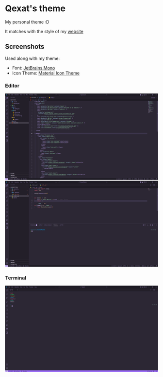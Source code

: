 # Qexat's theme

My personal theme :D

It matches with the style of my [website](https://qexat.com/)

## Screenshots

Used along with my theme:

- Font: [JetBrains Mono](https://www.jetbrains.com/lp/mono/)
- Icon Theme: [Material Icon Theme](https://marketplace.visualstudio.com/items?itemName=PKief.material-icon-theme)

### Editor

![Editor, HTML](./images/editor_html.png)
![Editor, Python](./images/editor_python.png)

### Terminal

![Terminal](./images/term_colors.png)
